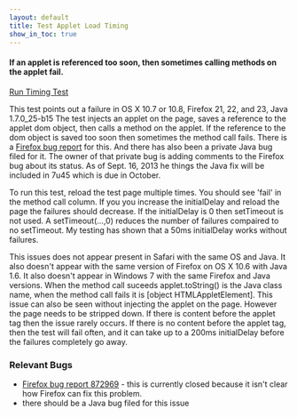 ```yaml
---
layout: default
title: Test Applet Load Timing
show_in_toc: true
---
```

#### If an applet is referenced too soon, then sometimes calling methods on the applet fail.

[Run Timing Test](test.html)

This test points out a failure in OS X 10.7 or 10.8, Firefox 21, 22, and 23, Java 1.7.0_25-b15
The test injects an applet on the page, saves a reference to the applet dom object, then calls a method on the applet.
If the reference to the dom object is saved too soon then sometimes the method call fails.
There is a [Firefox bug report](https://bugzilla.mozilla.org/show_bug.cgi?id=872969) for this.
And there has also been a private Java bug filed for it. The owner of that private bug is adding
comments to the Firefox bug about its status. As of Sept. 16, 2013 he things the Java fix
will be included in 7u45 which is due in October.

To run this test, reload the test page multiple times. You should see 'fail' in the method call column. If you you increase
the initialDelay and reload the page the failures should decrease.
If the initialDelay is 0 then setTimeout is not used. A setTimeout(...,0) reduces the number of failures compaired to no
setTimeout. My testing has shown that a 50ms initialDelay works without failures.

This issues does not appear present in Safari with the same OS and Java. It also doesn't appear with the same
version of Firefox on OS X 10.6 with Java 1.6. It also doesn't appear in Windows 7 with the same Firefox and Java
versions. When the method call suceeds applet.toString() is the Java class name, when the method call fails it is
\[object HTMLAppletElement\].
This issue can also be seen without injecting the applet on the page. However the page needs to be
stripped down. If there is content before the applet tag then the issue rarely occurs. If there is no content before
the applet tag, then the test will fail often, and it can take up to a 200ms initialDelay before the failures completely
go away.

### Relevant Bugs
- [Firefox bug report 872969](https://bugzilla.mozilla.org/show_bug.cgi?id=872969) - this is currently closed because it
isn't clear how Firefox can fix this problem.
- there should be a Java bug filed for this issue

<div>
<div id='gist-it-timingjs' style='width: 34em; float: left; margin-left: 10px'>
<script src="http://gist-it.appspot.com/github/{{ site.github_repo }}/blob/gh-pages/timing/timing.js">
</script>
</div>
<div id='gist-it-appletjs' style='width: 24em; float: left; margin-left: 10px'>
<script src="http://gist-it.appspot.com/github/{{ site.github_repo }}/blob/gh-pages/timing/applets/DetectionApplet.java?slice=5:">
</script>
</div>
</div>
